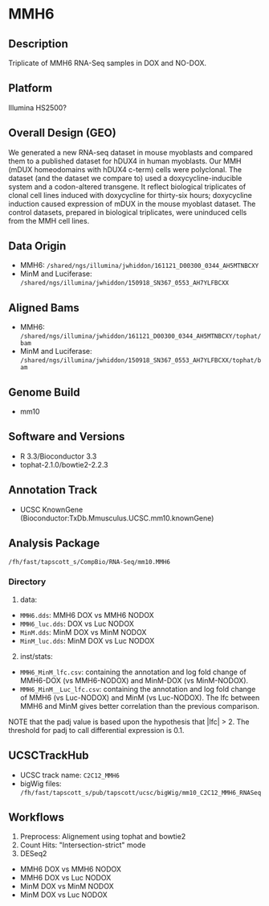 # MMH6

## Description
Triplicate of MMH6 RNA-Seq samples in DOX and NO-DOX.

## Platform
Illumina HS2500? 

## Overall Design (GEO)
We generated a new RNA-seq dataset in mouse myoblasts and compared
them to a published dataset for hDUX4 in human myoblasts. Our MMH
(mDUX homeodomains with hDUX4 c-term) cells were polyclonal. The
dataset (and the dataset we compare to) used a doxycycline-inducible
system and a codon-altered transgene. It reflect biological
triplicates of clonal cell lines induced with doxycycline for
thirty-six hours; doxycycline induction caused expression of mDUX in
the mouse myoblast dataset. The control datasets, prepared in
biological triplicates,  were uninduced cells from the MMH cell
lines. 

## Data Origin
- MMH6: `/shared/ngs/illumina/jwhiddon/161121_D00300_0344_AH5MTNBCXY`
- MinM and Luciferase: `/shared/ngs/illumina/jwhiddon/150918_SN367_0553_AH7YLFBCXX`

## Aligned Bams
- MMH6: `/shared/ngs/illumina/jwhiddon/161121_D00300_0344_AH5MTNBCXY/tophat/bam`
- MinM and Luciferase: `/shared/ngs/illumina/jwhiddon/150918_SN367_0553_AH7YLFBCXX/tophat/bam`

## Genome Build
- mm10

## Software and Versions
- R 3.3/Bioconductor 3.3
- tophat-2.1.0/bowtie2-2.2.3

## Annotation Track
- UCSC KnownGene (Bioconductor:TxDb.Mmusculus.UCSC.mm10.knownGene)

## Analysis Package
`/fh/fast/tapscott_s/CompBio/RNA-Seq/mm10.MMH6`


### Directory
1. data:
  - `MMH6.dds`: MMH6 DOX vs MMH6 NODOX
  - `MMH6_luc.dds`: DOX vs Luc NODOX
  - `MinM.dds`: MinM DOX vs MinM NODOX
  -  `MinM_luc.dds`: MinM DOX vs Luc NODOX

2. inst/stats:
  - `MMH6_MinM_lfc.csv`: containing the annotation and log fold change of MMH6-DOX (vs MMH6-NODOX) and MinM-DOX (vs MinM-NODOX).
  - `MMH6_MinM__Luc_lfc.csv`: containing the annotation and log fold change of MMH6 (vs Luc-NODOX) and MinM (vs Luc-NODOX). The lfc between MMH6 and MinM gives better correlation than the previous comparison. 

NOTE that the padj value is based upon the hypothesis that |lfc| > 2. The threshold for padj to call differential expression is 0.1.

## UCSCTrackHub
- UCSC track name: `C2C12_MMH6`
- bigWig files: `/fh/fast/tapscott_s/pub/tapscott/ucsc/bigWig/mm10_C2C12_MMH6_RNASeq`

## Workflows
1. Preprocess: Alignement using tophat and bowtie2
2. Count Hits: "Intersection-strict" mode
3. DESeq2
  - MMH6 DOX vs MMH6 NODOX
  - MMH6 DOX vs Luc NODOX
  - MinM DOX vs MinM NODOX
  - MinM DOX vs Luc NODOX

 
